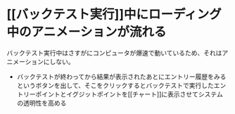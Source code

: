 # [[バックテスト実行]]中にローディング中のアニメーションが流れる
バックテスト実行中はさすがにコンピュータが爆速で動いているため、それはアニメーションにしない。
- バックテストが終わってから結果が表示されたあとにエントリー履歴をみるというボタンを出して、そこをクリックするとバックテストで実行したエントリーポイントとイグジットポイントを[[チャート]]に表示させてシステムの透明性を高める